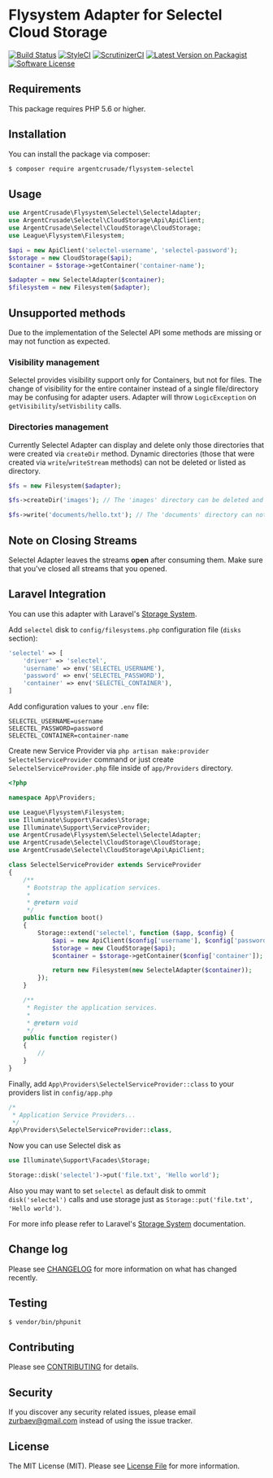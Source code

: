 # Flysystem Adapter for Selectel Cloud Storage

[![Build Status][ico-travis]][link-travis]
[![StyleCI][ico-styleci]][link-styleci]
[![ScrutinizerCI][ico-scrutinizer]][link-scrutinizer]
[![Latest Version on Packagist][ico-version]][link-packagist]
[![Software License][ico-license]](LICENSE.md)

## Requirements
This package requires PHP 5.6 or higher.

## Installation

You can install the package via composer:

``` bash
$ composer require argentcrusade/flysystem-selectel
```

## Usage

``` php
use ArgentCrusade\Flysystem\Selectel\SelectelAdapter;
use ArgentCrusade\Selectel\CloudStorage\Api\ApiClient;
use ArgentCrusade\Selectel\CloudStorage\CloudStorage;
use League\Flysystem\Filesystem;

$api = new ApiClient('selectel-username', 'selectel-password');
$storage = new CloudStorage($api);
$container = $storage->getContainer('container-name');

$adapter = new SelectelAdapter($container);
$filesystem = new Filesystem($adapter);
```

## Unsupported methods

Due to the implementation of the Selectel API some methods are missing or may not function as expected.

### Visibility management

Selectel provides visibility support only for Containers, but not for files. The change of visibility for the entire container instead of a single file/directory may be confusing for adapter users. Adapter will throw `LogicException` on `getVisibility`/`setVisbility` calls.

### Directories management

Currently Selectel Adapter can display and delete only those directories that were created via `createDir` method. Dynamic directories (those that were created via `write`/`writeStream` methods) can not be deleted or listed as directory.


```php
$fs = new Filesystem($adapter);

$fs->createDir('images'); // The 'images' directory can be deleted and will be listed as 'dir' in the results of `$fs->listContents()`.

$fs->write('documents/hello.txt'); // The 'documents' directory can not be deleted and won't be listed in the results of `$fs->listContents()`.
```


## Note on Closing Streams

Selectel Adapter leaves the streams **open** after consuming them. Make sure that you've closed all streams that you opened.

## Laravel Integration

You can use this adapter with Laravel's [Storage System](https://laravel.com/docs/5.4/filesystem).


Add `selectel` disk to `config/filesystems.php` configuration file (`disks` section):


```php
'selectel' => [
    'driver' => 'selectel',
    'username' => env('SELECTEL_USERNAME'),
    'password' => env('SELECTEL_PASSWORD'),
    'container' => env('SELECTEL_CONTAINER'),
]
```


Add configuration values to your `.env` file:


```
SELECTEL_USERNAME=username
SELECTEL_PASSWORD=password
SELECTEL_CONTAINER=container-name
```


Create new Service Provider via `php artisan make:provider SelectelServiceProvider` command or just create `SelectelServiceProvider.php` file inside of `app/Providers` directory.


```php
<?php

namespace App\Providers;

use League\Flysystem\Filesystem;
use Illuminate\Support\Facades\Storage;
use Illuminate\Support\ServiceProvider;
use ArgentCrusade\Flysystem\Selectel\SelectelAdapter;
use ArgentCrusade\Selectel\CloudStorage\CloudStorage;
use ArgentCrusade\Selectel\CloudStorage\Api\ApiClient;

class SelectelServiceProvider extends ServiceProvider
{
    /**
     * Bootstrap the application services.
     *
     * @return void
     */
    public function boot()
    {
        Storage::extend('selectel', function ($app, $config) {
            $api = new ApiClient($config['username'], $config['password']);
            $storage = new CloudStorage($api);
            $container = $storage->getContainer($config['container']);

            return new Filesystem(new SelectelAdapter($container));
        });
    }

    /**
     * Register the application services.
     *
     * @return void
     */
    public function register()
    {
        //
    }
}
```


Finally, add `App\Providers\SelectelServiceProvider::class` to your providers list in `config/app.php`


```php
/*
 * Application Service Providers...
 */
App\Providers\SelectelServiceProvider::class,
```


Now you can use Selectel disk as


```php
use Illuminate\Support\Facades\Storage;

Storage::disk('selectel')->put('file.txt', 'Hello world');
```


Also you may want to set `selectel` as default disk to ommit `disk('selectel')` calls and use storage just as `Storage::put('file.txt', 'Hello world')`.


For more info please refer to Laravel's [Storage System](https://laravel.com/docs/5.4/filesystem) documentation.


## Change log

Please see [CHANGELOG](CHANGELOG.md) for more information on what has changed recently.

## Testing

``` bash
$ vendor/bin/phpunit
```

## Contributing

Please see [CONTRIBUTING](CONTRIBUTING.md) for details.

## Security

If you discover any security related issues, please email zurbaev@gmail.com instead of using the issue tracker.

## License

The MIT License (MIT). Please see [License File](LICENSE.md) for more information.

[ico-version]: https://poser.pugx.org/argentcrusade/flysystem-selectel/version?format=flat
[ico-license]: https://poser.pugx.org/argentcrusade/flysystem-selectel/license?format=flat
[ico-travis]: https://api.travis-ci.org/ArgentCrusade/flysystem-selectel.svg?branch=master
[ico-styleci]: https://styleci.io/repos/84637792/shield?branch=master&style=flat
[ico-scrutinizer]: https://scrutinizer-ci.com/g/ArgentCrusade/flysystem-selectel/badges/quality-score.png?b=master

[link-packagist]: https://packagist.org/packages/argentcrusade/flysystem-selectel
[link-travis]: https://travis-ci.org/ArgentCrusade/flysystem-selectel
[link-styleci]: https://styleci.io/repos/84637792
[link-scrutinizer]: https://scrutinizer-ci.com/g/ArgentCrusade/flysystem-selectel/
[link-author]: https://github.com/tzurbaev
